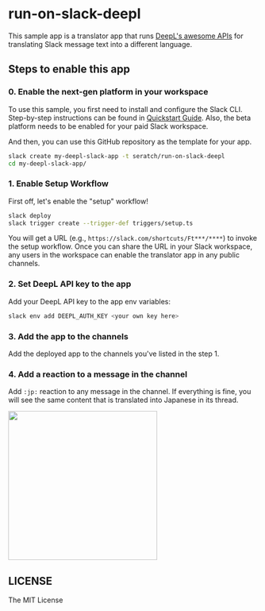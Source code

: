 # run-on-slack-deepl

This sample app is a translator app that runs
[DeepL's awesome APIs](https://www.deepl.com/en/docs-api) for translating Slack
message text into a different language.

## Steps to enable this app

### 0. Enable the next-gen platform in your workspace

To use this sample, you first need to install and configure the Slack CLI.
Step-by-step instructions can be found in
[Quickstart Guide](https://api.slack.com/future/quickstart). Also, the beta
platform needs to be enabled for your paid Slack workspace.

And then, you can use this GitHub repository as the template for your app.

```bash
slack create my-deepl-slack-app -t seratch/run-on-slack-deepl
cd my-deepl-slack-app/
```

### 1. Enable Setup Workflow

First off, let's enable the "setup" workflow!

```bash
slack deploy
slack trigger create --trigger-def triggers/setup.ts
```

You will get a URL (e.g., `https://slack.com/shortcuts/Ft***/****`) to invoke
the setup workflow. Once you can share the URL in your Slack workspace, any
users in the workspace can enable the translator app in any public channels.

### 2. Set DeepL API key to the app

Add your DeepL API key to the app env variables:

```bash
slack env add DEEPL_AUTH_KEY <your own key here>
```

### 3. Add the app to the channels

Add the deployed app to the channels you've listed in the step 1.

### 4. Add a reaction to a message in the channel

Add `:jp:` reaction to any message in the channel. If everything is fine, you
will see the same content that is translated into Japanese in its thread.

<img width="300" src="https://user-images.githubusercontent.com/19658/192277306-b3a2f431-1b8b-44e0-9b6a-224ca09a4b6e.png">

## LICENSE

The MIT License
